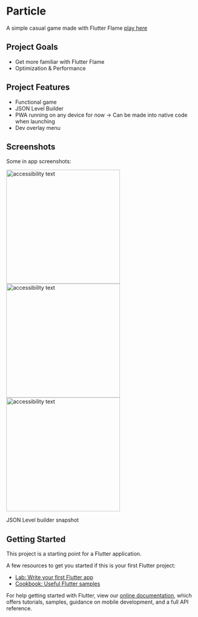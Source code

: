 # Particle

A simple casual game made with Flutter Flame [play here](https://m-camps.github.io/particle/#/)

## Project Goals
- Get more familiar with Flutter Flame
- Optimization & Performance

## Project Features
- Functional game
- JSON Level Builder
- PWA running on any device for now -> Can be made into native code when launching
- Dev overlay menu


## Screenshots

Some in app screenshots:
<p >
  <img src="assets/app_images/home_page.jpg" width="300" alt="accessibility text">
  <img src="assets/app_images/create_recipe.jpg" width="300" alt="accessibility text">
  <img src="assets/app_images/display_recipe.jpg" width="300" alt="accessibility text">
</p>
JSON Level builder snapshot

## Getting Started

This project is a starting point for a Flutter application.

A few resources to get you started if this is your first Flutter project:

- [Lab: Write your first Flutter app](https://flutter.dev/docs/get-started/codelab)
- [Cookbook: Useful Flutter samples](https://flutter.dev/docs/cookbook)

For help getting started with Flutter, view our
[online documentation](https://flutter.dev/docs), which offers tutorials,
samples, guidance on mobile development, and a full API reference.
